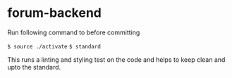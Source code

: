 # forum-backend


Run following command to before committing

`$ source ./activate`
`$ standard`

This runs a linting and styling test on the code and helps to keep clean and upto the standard.
